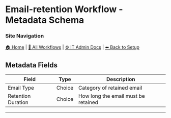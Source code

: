 <!-- description: Documentation about Email-retention Workflow - Metadata Schema for Your Organization. -->

# Email-retention Workflow - Metadata Schema

### Site Navigation
[🏠 Home](../../../../README.md) | [📂 All Workflows](../../../../users/users.md) | [⚙ IT Admin Docs](../../../../it-admins/README.md) | [⬅ Back to Setup](../README.md)

## **Metadata Fields**
| **Field**               | **Type**           | **Description** |
|-------------------------|-------------------|----------------|
| Email Type | Choice | Category of retained email |
| Retention Duration | Choice | How long the email must be retained |

---